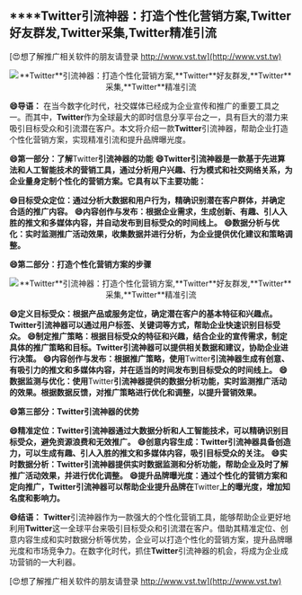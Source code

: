 ## ****Twitter**引流神器：打造个性化营销方案,**Twitter**好友群发,**Twitter**采集,**Twitter**精准引流**

[😍想了解推广相关软件的朋友请登录 http://www.vst.tw](http://www.vst.tw)

 <center><img src="https://vst.tw/MP4/tuiguang/png/5.png" alt="**Twitter**引流神器：打造个性化营销方案,**Twitter**好友群发,**Twitter**采集,**Twitter**精准引流"></center>

**😄导语：**
在当今数字化时代，社交媒体已经成为企业宣传和推广的重要工具之一。而其中，**Twitter**作为全球最大的即时信息分享平台之一，具有巨大的潜力来吸引目标受众和引流潜在客户。本文将介绍一款**Twitter**引流神器，帮助企业打造个性化营销方案，实现精准引流和提升品牌曝光度。

**😄第一部分：了解**Twitter**引流神器的功能**
**😄**Twitter**引流神器是一款基于先进算法和人工智能技术的营销工具，通过分析用户兴趣、行为模式和社交网络关系，为企业量身定制个性化的营销方案。它具有以下主要功能：**

**😄目标受众定位：通过分析大数据和用户行为，精确识别潜在客户群体，并确定合适的推广内容。**
**😄内容创作与发布：根据企业需求，生成创新、有趣、引人入胜的推文和多媒体内容，并自动发布到目标受众的时间线上。**
**😄数据分析与优化：实时监测推广活动效果，收集数据并进行分析，为企业提供优化建议和策略调整。**

**😄第二部分：打造个性化营销方案的步骤**

 <center><img src="https://vst.tw/MP4/tuiguang/png/8.png" alt="**Twitter**引流神器：打造个性化营销方案,**Twitter**好友群发,**Twitter**采集,**Twitter**精准引流"></center>

**😄定义目标受众：根据产品或服务定位，确定潜在客户的基本特征和兴趣点。**Twitter**引流神器可以通过用户标签、关键词等方式，帮助企业快速识别目标受众。**
**😄制定推广策略：根据目标受众的特征和兴趣，结合企业的宣传需求，制定具体的推广策略和目标。**Twitter**引流神器可以提供相关数据和建议，协助企业进行决策。**
**😄内容创作与发布：根据推广策略，使用**Twitter**引流神器生成有创意、有吸引力的推文和多媒体内容，并在适当的时间发布到目标受众的时间线上。**
**😄数据监测与优化：使用**Twitter**引流神器提供的数据分析功能，实时监测推广活动的效果。根据数据反馈，对推广策略进行优化和调整，以提升营销效果。**

**😄第三部分：**Twitter**引流神器的优势**

**😄精准定位：**Twitter**引流神器通过大数据分析和人工智能技术，可以精确识别目标受众，避免资源浪费和无效推广。**
**😄创意内容生成：**Twitter**引流神器具备创造力，可以生成有趣、引人入胜的推文和多媒体内容，吸引目标受众的关注。**
**😄实时数据分析：**Twitter**引流神器提供实时数据监测和分析功能，帮助企业及时了解推广活动效果，并进行优化调整。**
**😄提升品牌曝光度：通过个性化的营销方案和定向推广，**Twitter**引流神器可以帮助企业提升品牌在**Twitter**上的曝光度，增加知名度和影响力。**

**😄结语：**
**Twitter**引流神器作为一款强大的个性化营销工具，能够帮助企业更好地利用**Twitter**这一全球平台来吸引目标受众和引流潜在客户。借助其精准定位、创意内容生成和实时数据分析等优势，企业可以打造个性化的营销方案，提升品牌曝光度和市场竞争力。在数字化时代，抓住**Twitter**引流神器的机会，将成为企业成功营销的一大利器。

[😍想了解推广相关软件的朋友请登录 http://www.vst.tw](http://www.vst.tw)



